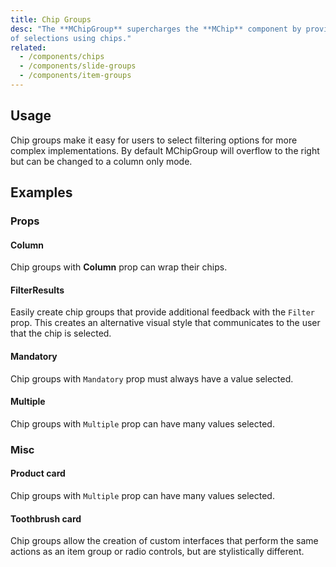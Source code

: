 ```yaml
---
title: Chip Groups
desc: "The **MChipGroup** supercharges the **MChip** component by providing groupable functionality. It is used for creating groups
of selections using chips."
related:
  - /components/chips
  - /components/slide-groups
  - /components/item-groups
---
```


## Usage

Chip groups make it easy for users to select filtering options for more complex implementations. By default MChipGroup will overflow to the right but can be changed to a column only mode.

<chip-groups-usage></chip-groups-usage>

## Examples

### Props

#### Column

Chip groups with **Column** prop can wrap their chips.

<example file="" />

#### FilterResults

Easily create chip groups that provide additional feedback with the `Filter` prop. This creates an alternative visual style that communicates to the user that the chip is selected.

<example file="" />

#### Mandatory

Chip groups with `Mandatory` prop must always have a value selected.

<example file="" />

#### Multiple

Chip groups with `Multiple` prop can have many values selected.

<example file="" />

### Misc

#### Product card

Chip groups with `Multiple` prop can have many values selected.

<example file="" />

#### Toothbrush card

Chip groups allow the creation of custom interfaces that perform the same actions as an item group or radio controls, but are stylistically different.

<example file="" />